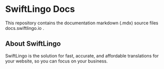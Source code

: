 # SwiftLingo Docs
This repository contains the documentation markdown (.mdx) source files docs.swiftlingo.io .

## About SwiftLingo
SwiftLingo is the solution for fast, accurate, and affordable translations for your website, so you can focus on your business.

